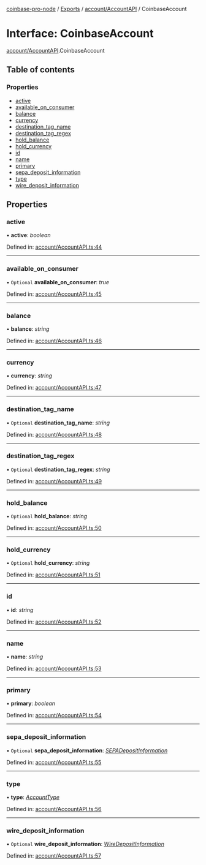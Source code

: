 [coinbase-pro-node](../README.md) / [Exports](../modules.md) / [account/AccountAPI](../modules/account_accountapi.md) / CoinbaseAccount

# Interface: CoinbaseAccount

[account/AccountAPI](../modules/account_accountapi.md).CoinbaseAccount

## Table of contents

### Properties

- [active](account_accountapi.coinbaseaccount.md#active)
- [available_on_consumer](account_accountapi.coinbaseaccount.md#available_on_consumer)
- [balance](account_accountapi.coinbaseaccount.md#balance)
- [currency](account_accountapi.coinbaseaccount.md#currency)
- [destination_tag_name](account_accountapi.coinbaseaccount.md#destination_tag_name)
- [destination_tag_regex](account_accountapi.coinbaseaccount.md#destination_tag_regex)
- [hold_balance](account_accountapi.coinbaseaccount.md#hold_balance)
- [hold_currency](account_accountapi.coinbaseaccount.md#hold_currency)
- [id](account_accountapi.coinbaseaccount.md#id)
- [name](account_accountapi.coinbaseaccount.md#name)
- [primary](account_accountapi.coinbaseaccount.md#primary)
- [sepa_deposit_information](account_accountapi.coinbaseaccount.md#sepa_deposit_information)
- [type](account_accountapi.coinbaseaccount.md#type)
- [wire_deposit_information](account_accountapi.coinbaseaccount.md#wire_deposit_information)

## Properties

### active

• **active**: _boolean_

Defined in: [account/AccountAPI.ts:44](https://github.com/bennycode/coinbase-pro-node/blob/845b71d/src/account/AccountAPI.ts#L44)

---

### available_on_consumer

• `Optional` **available_on_consumer**: _true_

Defined in: [account/AccountAPI.ts:45](https://github.com/bennycode/coinbase-pro-node/blob/845b71d/src/account/AccountAPI.ts#L45)

---

### balance

• **balance**: _string_

Defined in: [account/AccountAPI.ts:46](https://github.com/bennycode/coinbase-pro-node/blob/845b71d/src/account/AccountAPI.ts#L46)

---

### currency

• **currency**: _string_

Defined in: [account/AccountAPI.ts:47](https://github.com/bennycode/coinbase-pro-node/blob/845b71d/src/account/AccountAPI.ts#L47)

---

### destination_tag_name

• `Optional` **destination_tag_name**: _string_

Defined in: [account/AccountAPI.ts:48](https://github.com/bennycode/coinbase-pro-node/blob/845b71d/src/account/AccountAPI.ts#L48)

---

### destination_tag_regex

• `Optional` **destination_tag_regex**: _string_

Defined in: [account/AccountAPI.ts:49](https://github.com/bennycode/coinbase-pro-node/blob/845b71d/src/account/AccountAPI.ts#L49)

---

### hold_balance

• `Optional` **hold_balance**: _string_

Defined in: [account/AccountAPI.ts:50](https://github.com/bennycode/coinbase-pro-node/blob/845b71d/src/account/AccountAPI.ts#L50)

---

### hold_currency

• `Optional` **hold_currency**: _string_

Defined in: [account/AccountAPI.ts:51](https://github.com/bennycode/coinbase-pro-node/blob/845b71d/src/account/AccountAPI.ts#L51)

---

### id

• **id**: _string_

Defined in: [account/AccountAPI.ts:52](https://github.com/bennycode/coinbase-pro-node/blob/845b71d/src/account/AccountAPI.ts#L52)

---

### name

• **name**: _string_

Defined in: [account/AccountAPI.ts:53](https://github.com/bennycode/coinbase-pro-node/blob/845b71d/src/account/AccountAPI.ts#L53)

---

### primary

• **primary**: _boolean_

Defined in: [account/AccountAPI.ts:54](https://github.com/bennycode/coinbase-pro-node/blob/845b71d/src/account/AccountAPI.ts#L54)

---

### sepa_deposit_information

• `Optional` **sepa_deposit_information**: [_SEPADepositInformation_](account_accountapi.sepadepositinformation.md)

Defined in: [account/AccountAPI.ts:55](https://github.com/bennycode/coinbase-pro-node/blob/845b71d/src/account/AccountAPI.ts#L55)

---

### type

• **type**: [_AccountType_](../enums/account_accountapi.accounttype.md)

Defined in: [account/AccountAPI.ts:56](https://github.com/bennycode/coinbase-pro-node/blob/845b71d/src/account/AccountAPI.ts#L56)

---

### wire_deposit_information

• `Optional` **wire_deposit_information**: [_WireDepositInformation_](account_accountapi.wiredepositinformation.md)

Defined in: [account/AccountAPI.ts:57](https://github.com/bennycode/coinbase-pro-node/blob/845b71d/src/account/AccountAPI.ts#L57)
